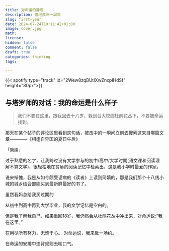 ```yaml
---
title: 对命运的静观
description: 落地非洲一周年
slug: first-year
date: 2024-07-24T19:11:42+01:00
image: cover.jpg
math: 
license: 
hidden: false
comment: false
draft: true
categories: thinking
tags:

---
```

{{< spotify type="track" id="2Wew8zqBUtIXwZnxpIHdSf" height="80px">}}

## 与塔罗师的对话：我的命运是什么样子

> 我们不要在这里，跟我回去十八岁，躲到台大校园杜鹃花丛下，不要被命运找到。

那天在某个帖子的评论区里看到这句话，被击中的一瞬间立刻去搜索这来自哪篇文章————《相逢自异国的夏日午后》

「简嫃」  

过于熟悉的名字，让我跨过没有文学参与的初中/高中/大学时期(语文课和阅读理解不算文学)，很轻松地在贫瘠的阅读记忆中检索出，这是我小学时最爱的作家。

说来惭愧，我是从如今颇受诟病的《读者》上读到简嫃的，那是我们那个十八线小城的城乡结合部能买到最新鲜最好的书了。

虽然我妈总给我买过期的

从初中到高中再到大学毕业，我的文学记忆是空白的。

但是我了解我自己，如果重回18岁，我仍然会从杜鹃花丛中冲出来，对命运说:“我在这里。”

在用尽所有努力，无愧于心。
对命运说，我来赴一场约。


在命运的安排中违背规则去喘口气。